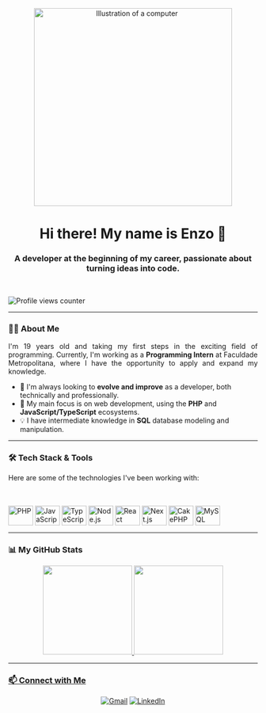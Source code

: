 <div align="center">
  <img src="https://raw.githubusercontent.com/MicaelliMedeiros/micaellimedeiros/master/image/computer-illustration.png" alt="Illustration of a computer" width="400"/>
</div>

<h1 align="center">Hi there! My name is Enzo 👋</h1>
<h3 align="center">A developer at the beginning of my career, passionate about turning ideas into code.</h3>

<br>

<p align="left"> <img src="https://komarev.com/ghpvc/?username=EnzoPrado88&label=Profile%20views&color=0e75b6&style=flat" alt="Profile views counter" /> </p>

---

### 👨‍💻 About Me

<p align="justify">
  I'm 19 years old and taking my first steps in the exciting field of programming. Currently, I'm working as a <b>Programming Intern</b> at Faculdade Metropolitana, where I have the opportunity to apply and expand my knowledge.
</p>

- 🌱 I'm always looking to <b>evolve and improve</b> as a developer, both technically and professionally.
- 🚀 My main focus is on web development, using the <b>PHP</b> and <b>JavaScript/TypeScript</b> ecosystems.
- 💡 I have intermediate knowledge in <b>SQL</b> database modeling and manipulation.

---

### 🛠️ Tech Stack & Tools

Here are some of the technologies I've been working with:

<br>

<div style="display: inline_block"><br>
  <img align="center" alt="PHP" height="40" width="50" src="https://cdn.jsdelivr.net/gh/devicons/devicon/icons/php/php-original.svg">
  <img align="center" alt="JavaScript" height="40" width="50" src="https://cdn.jsdelivr.net/gh/devicons/devicon/icons/javascript/javascript-original.svg">
  <img align="center" alt="TypeScript" height="40" width="50" src="https://cdn.jsdelivr.net/gh/devicons/devicon/icons/typescript/typescript-original.svg">
  <img align="center" alt="Node.js" height="40" width="50" src="https://cdn.jsdelivr.net/gh/devicons/devicon/icons/nodejs/nodejs-original.svg">
  <img align="center" alt="React" height="40" width="50" src="https://cdn.jsdelivr.net/gh/devicons/devicon/icons/react/react-original.svg">
  <img align="center" alt="Next.js" height="40" width="50" src="https://cdn.jsdelivr.net/gh/devicons/devicon/icons/nextjs/nextjs-original.svg">
  <img align="center" alt="CakePHP" height="40" width="50" src="https://cdn.jsdelivr.net/gh/devicons/devicon/icons/cakephp/cakephp-original.svg">
  <img align="center" alt="MySQL" height="40" width="50" src="https://cdn.jsdelivr.net/gh/devicons/devicon/icons/mysql/mysql-original-wordmark.svg">
</div>

---

### 📊 My GitHub Stats

<div align="center">
  <a href="https://github.com/EnzoPrado88">
  <img height="180em" src="https://github-readme-stats.vercel.app/api?username=YOUR-USERNAME-HERE&show_icons=true&theme=tokyonight&include_all_commits=true&count_private=true"/>
  <img height="180em" src="https://github-readme-stats.vercel.app/api/top-langs/?username=YOUR-USERNAME-HERE&layout=compact&langs_count=7&theme=tokyonight"/>
</div>

---

### 📫 Connect with Me

<p align="center">
  <a href="mailto:enzop.ignacio@hotmail.com"><img src="https://img.shields.io/badge/Gmail-D14836?style=for-the-badge&logo=gmail&logoColor=white" alt="Gmail"/></a>
  <a href="www.linkedin.com/in/enzo-prado-ignacio-1527752b8" target="_blank"><img src="https://img.shields.io/badge/-LinkedIn-%230077B5?style=for-the-badge&logo=linkedin&logoColor=white" alt="LinkedIn"/></a>
</p>
